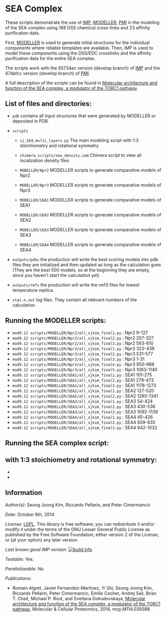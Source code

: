 # SEA Complex

These scripts demonstrate the use of [IMP](http://salilab.org/imp), [MODELLER](http://salilab.org/modeller), 
[PMI](https://github.com/salilab/pmi) in the modeling of the SEA complex using 188 DSS chemical cross-links and 23 affinity purification data.

First, [MODELLER](http://salilab.org/modeller) is used to generate
initial structures for the individual components where reliable templates are available. Then, IMP
is used to model these components using the DSS/EDC crosslinks and the affinity purification data for the entire SEA complex.

The scripts work with the 65734ec version (develop branch) of [IMP](http://salilab.org/imp) and the 47dafcc version (develop branch) of [PMI](https://github.com/salilab/pmi).

A full description of the scripts can be found in
[Molecular architecture and function of the SEA complex, a modulator of the TORC1 pathway](http://mcponline.org/content/early/2014/07/29/mcp.M114.039388).

## List of files and directories:

- `pdb`	contains all input structures that were generated by MODELLER or deposited in PDB.

- `scripts`
  - `sj_SEA_multi_layers.py`                   The main modeling script with 1:3 stoichiometry and rotational symmetry

  - `chimera_scripts/sea_density.cmd`          Chimera script to view all localization density files 
  
  - `MODELLER/Npr2` MODELLER scripts to generate comparative models of Npr2

  - `MODELLER/Npr3` MODELLER scripts to generate comparative models of Npr3

  - `MODELLER/SEA1` MODELLER scripts to generate comparative models of SEA1

  - `MODELLER/SEA2` MODELLER scripts to generate comparative models of SEA2

  - `MODELLER/SEA3` MODELLER scripts to generate comparative models of SEA3
  
  - `MODELLER/SEA4` MODELLER scripts to generate comparative models of SEA4


- `outputs/pdbs`    the production will write the best scoring models into pdb files they are initialized and then updated as long as the calculation goes
                 (They are the best 500 models, so at the beginning they are empty, since you haven't start the calculation yet)

- `outputs/rmfs`    the production will write the rmf3 files for lowest temperature replica.
			
- `stat.n.out`	 log files. They contain all relevant numbers of the calculation.

## Running the MODELLER scripts:
- `mod9.12 scripts/MODELLER/Npr2/all_sjkim_final1.py` : Npr2 9-127
- `mod9.12 scripts/MODELLER/Npr2/all_sjkim_final2.py` : Npr2 257-327
- `mod9.12 scripts/MODELLER/Npr2/all_sjkim_final3.py` : Npr2 563-610
- `mod9.12 scripts/MODELLER/Npr3/all_sjkim_final1.py` : Npr3 322-438
- `mod9.12 scripts/MODELLER/Npr3/all_sjkim_final2.py` : Npr3 531-577
- `mod9.12 scripts/MODELLER/Npr3/all_sjkim_final3.py` : Npr3 1-31
- `mod9.12 scripts/MODELLER/Npr3/all_sjkim_final4.py` : Npr3 950-988
- `mod9.12 scripts/MODELLER/Npr3/all_sjkim_final5.py` : Npr3 1083-1140
- `mod9.12 scripts/MODELLER/SEA1/all_sjkim_final1.py` : SEA1 101-275
- `mod9.12 scripts/MODELLER/SEA1/all_sjkim_final2.py` : SEA1 279-473
- `mod9.12 scripts/MODELLER/SEA1/all_sjkim_final3.py` : SEA1 1178-1273
- `mod9.12 scripts/MODELLER/SEA2/all_sjkim_final1.py` : SEA2 127-520
- `mod9.12 scripts/MODELLER/SEA2/all_sjkim_final2.py` : SEA2 1280-1341
- `mod9.12 scripts/MODELLER/SEA3/all_sjkim_final1.py` : SEA3 54-424
- `mod9.12 scripts/MODELLER/SEA3/all_sjkim_final2.py` : SEA3 430-536
- `mod9.12 scripts/MODELLER/SEA3/all_sjkim_final3.py` : SEA3 1092-1139
- `mod9.12 scripts/MODELLER/SEA4/all_sjkim_final1.py` : SEA4 45-426
- `mod9.12 scripts/MODELLER/SEA4/all_sjkim_final2.py` : SEA4 659-835
- `mod9.12 scripts/MODELLER/SEA4/all_sjkim_final3.py` : SEA4 942-1032


## Running the SEA complex script:
with 1:3 stoichiometry and rotational symmetry:
-
-
-




## Information

_Author(s)_: Seung Joong Kim, Riccardo Pellarin, and Peter Cimermancic

_Date_: October 6th, 2014

_License_: [LGPL](http://www.gnu.org/licenses/old-licenses/lgpl-2.1.html).
This library is free software; you can redistribute it and/or
modify it under the terms of the GNU Lesser General Public
License as published by the Free Software Foundation; either
version 2 of the License, or (at your option) any later version.

_Last known good IMP version_: [![build info](https://salilab.org/imp/systems/?sysstat=1)](http://salilab.org/imp/systems/)

_Testable_: Yes.

_Parallelizeable_: No

_Publications_:
 - Romain Algret, Javier Fernandez-Martinez, Yi Shi, Seung Joong Kim, Riccardo Pellarin, Peter Cimermancic, Emilie Cochet, Andrej Sali, Brian T. Chait, Michael P. Rout, and Svetlana Dokudovskaya, [Molecular architecture and function of the SEA complex, a modulator of the TORC1 pathway](http://mcponline.org/content/early/2014/07/29/mcp.M114.039388), Molecular & Cellular Proteomics, 2014, mcp.M114.039388.
